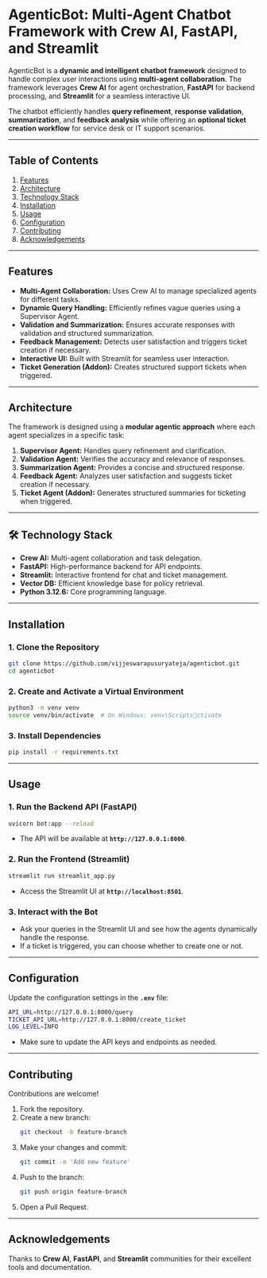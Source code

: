 
# AgenticBot: Multi-Agent Chatbot Framework with Crew AI, FastAPI, and Streamlit

AgenticBot is a **dynamic and intelligent chatbot framework** designed to handle complex user interactions using **multi-agent collaboration**. The framework leverages **Crew AI** for agent orchestration, **FastAPI** for backend processing, and **Streamlit** for a seamless interactive UI.

The chatbot efficiently handles **query refinement**, **response validation**, **summarization**, and **feedback analysis** while offering an **optional ticket creation workflow** for service desk or IT support scenarios.

---

## Table of Contents
1. [Features](#features)  
2. [Architecture](#architecture)  
3. [Technology Stack](#technology-stack)  
4. [Installation](#installation)  
5. [Usage](#usage)  
6. [Configuration](#configuration)  
7. [Contributing](#contributing)  
8. [Acknowledgements](#acknowledgements)  

---

## Features
- **Multi-Agent Collaboration:** Uses Crew AI to manage specialized agents for different tasks.  
- **Dynamic Query Handling:** Efficiently refines vague queries using a Supervisor Agent.  
- **Validation and Summarization:** Ensures accurate responses with validation and structured summarization.  
- **Feedback Management:** Detects user satisfaction and triggers ticket creation if necessary.  
- **Interactive UI:** Built with Streamlit for seamless user interaction.  
- **Ticket Generation (Addon):** Creates structured support tickets when triggered.  

---

## Architecture
The framework is designed using a **modular agentic approach** where each agent specializes in a specific task:

1. **Supervisor Agent:** Handles query refinement and clarification.  
2. **Validation Agent:** Verifies the accuracy and relevance of responses.  
3. **Summarization Agent:** Provides a concise and structured response.  
4. **Feedback Agent:** Analyzes user satisfaction and suggests ticket creation if necessary.  
5. **Ticket Agent (Addon):** Generates structured summaries for ticketing when triggered.  

---

## 🛠️ Technology Stack
- **Crew AI:** Multi-agent collaboration and task delegation.  
- **FastAPI:** High-performance backend for API endpoints.  
- **Streamlit:** Interactive frontend for chat and ticket management.  
- **Vector DB:** Efficient knowledge base for policy retrieval.  
- **Python 3.12.6:** Core programming language.  

---

## Installation

### 1. Clone the Repository
```bash
git clone https://github.com/vijjeswarapusuryateja/agenticbot.git
cd agenticbot
```

### 2. Create and Activate a Virtual Environment
```bash
python3 -m venv venv
source venv/bin/activate  # On Windows: venv\Scriptsctivate
```

### 3. Install Dependencies
```bash
pip install -r requirements.txt
```

---

## Usage

### 1. Run the Backend API (FastAPI)
```bash
uvicorn bot:app --reload
```
- The API will be available at **`http://127.0.0.1:8000`**.  

### 2. Run the Frontend (Streamlit)
```bash
streamlit run streamlit_app.py
```
- Access the Streamlit UI at **`http://localhost:8501`**.  

### 3. Interact with the Bot
- Ask your queries in the Streamlit UI and see how the agents dynamically handle the response.  
- If a ticket is triggered, you can choose whether to create one or not.  

---

## Configuration
Update the configuration settings in the **`.env`** file:
```bash
API_URL=http://127.0.0.1:8000/query
TICKET_API_URL=http://127.0.0.1:8000/create_ticket
LOG_LEVEL=INFO
```
- Make sure to update the API keys and endpoints as needed.  

---

## Contributing
Contributions are welcome!
1. Fork the repository.  
2. Create a new branch:
   ```bash
   git checkout -b feature-branch
   ```
3. Make your changes and commit:
   ```bash
   git commit -m 'Add new feature'
   ```
4. Push to the branch:
   ```bash
   git push origin feature-branch
   ```
5. Open a Pull Request.  

---

## Acknowledgements
Thanks to **Crew AI**, **FastAPI**, and **Streamlit** communities for their excellent tools and documentation.
